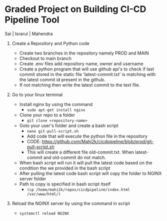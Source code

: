 # Graded Project on Building CI-CD Pipeline Tool
 Sai | Israrul | Mahendra
1. Create a Repository and Python code
    * Create two branches in the repository namely PROD and MAIN
    * Checkout to main branch
    * Create .env files add repository name, owner and username
    * Create a python program that will use github api's to check if last commit stored in the static file 'latest-commit.txt' is matching with the latest commit id present in the github.
    * If not matching then write the latest commit to the text file.
2. Go to your linux terminal 
    * Install nginx by using the command
        - `sudo apt-get install nginx`
    * Clone your repo to a folder
        - `git clone <repository-name>`
    * Goto your user's folder and create a bash script
        - `nano git-pull-script.sh`
        - Add code that will execute the python file in the repository
        - CODE: https://github.com/Mahi2k/cicdpipeline/blob/prod/git-pull-script.sh
        - This will create a different file old-commit.txt. When latest-commit and old-commit do not match.
    * When bash script will run it will pull the latest code based on the condition the we provided in the bash script
    * After pulling the latest code bash script will copy the folder to NGINX server folder
    * Path to copy is specified in bash script itself
        - `(cp /home/mahi2k/repos/cicdpipeline/index.html /var/www/html/)`
    
3. Reload the NGINX server by using the command in script
    - `systemctl reload NGINX`
